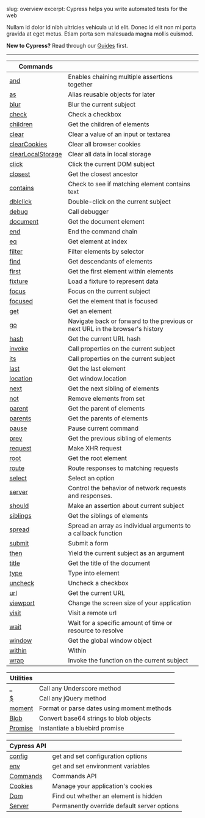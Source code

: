 slug: overview
excerpt: Cypress helps you write automated tests for the web

Nullam id dolor id nibh ultricies vehicula ut id elit. Donec id elit non mi porta gravida at eget metus. Etiam porta sem malesuada magna mollis euismod.

**New to Cypress?** Read through our [Guides]() first.

---

| Commands | |
| -------------------- | -- |
| [and]() | Enables chaining multiple assertions together |
| [as]() | Alias reusable objects for later |
| [blur]() | Blur the current subject |
| [check]() | Check a checkbox |
| [children]() | Get the children of elements |
| [clear]() | Clear a value of an input or textarea |
| [clearCookies]() | Clear all browser cookies |
| [clearLocalStorage]() | Clear all data in local storage |
| [click]() | Click the current DOM subject |
| [closest]() | Get the closest ancestor |
| [contains]() | Check to see if matching element contains text |
| [dblclick]() | Double-click on the current subject |
| [debug]() | Call debugger |
| [document]() | Get the document element |
| [end]() | End the command chain |
| [eq]() | Get element at index |
| [filter]() | Filter elements by selector |
| [find]() | Get descendants of elements |
| [first]() | Get the first element within elements |
| [fixture]() | Load a fixture to represent data |
| [focus]() | Focus on the current subject |
| [focused]() | Get the element that is focused |
| [get]() | Get an element |
| [go]() | Navigate back or forward to the previous or next URL in the browser's history |
| [hash]() | Get the current URL hash |
| [invoke]() | Call properties on the current subject |
| [its]() | Call properties on the current subject |
| [last]() | Get the last element |
| [location]() | Get window.location |
| [next]() | Get the next sibling of elements |
| [not]() | Remove elements from set |
| [parent]() | Get the parent of elements |
| [parents]() | Get the parents of elements |
| [pause]() | Pause current command |
| [prev]() | Get the previous sibling of elements |
| [request]() | Make XHR request |
| [root]() | Get the root element |
| [route]() | Route responses to matching requests |
| [select]() | Select an option |
| [server]() | Control the behavior of network requests and responses. |
| [should]() | Make an assertion about current subject |
| [siblings]() | Get the siblings of elements |
| [spread]() | Spread an array as individual arguments to a callback function |
| [submit]() | Submit a form |
| [then]() | Yield the current subject as an argument |
| [title]() | Get the title of the document |
| [type]() | Type into element |
| [uncheck]() | Uncheck a checkbox |
| [url]() | Get the current URL |
| [viewport]() | Change the screen size of your application |
| [visit]() | Visit a remote url |
| [wait]() | Wait for a specific amount of time or resource to resolve |
| [window]() | Get the global window object |
| [within]() | Within |
| [wrap]() | Invoke the function on the current subject |

| Utilities | |
| -------------------- | -- |
| [_]() | Call any Underscore method |
| [$]() | Call any jQuery method |
| [moment]() | Format or parse dates using moment methods |
| [Blob]() | Convert base64 strings to blob objects |
| [Promise]() | Instantiate a bluebird promise |

| Cypress API | |
| -------------------- | -- |
| [config]() | get and set configuration options |
| [env]() | get and set environment variables |
| [Commands]() | Commands API |
| [Cookies]() | Manage your application's cookies |
| [Dom]() | Find out whether an element is hidden |
| [Server]() | Permanently override default server options |

